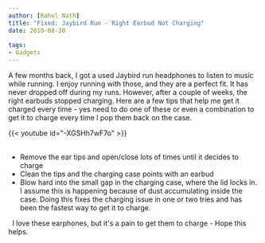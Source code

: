 ```yaml
---
author: [Rahul Nath]
title: "Fixed: Jaybird Run - Right Earbud Not Charging"
date: 2019-08-20
  
tags:
- Gadgets
---
```


A few months back, I got a used Jaybird run headphones to listen to music while running. I enjoy running with those, and they are a perfect fit. It has never dropped off during my runs. 
However, after a couple of weeks, the right earbuds stopped charging. Here are a few tips that help me get it charged every time - yes need to do one of these or even a combination to get it to charge every time I pop them back on the case.

{{< youtube id="-XGSHh7wF7o" >}}
<br />  

- Remove the ear tips and open/close lots of times until it decides to charge    
- Clean the tips and the charging case points with an earbud   
- Blow hard into the small gap in the charging case, where the lid locks in. I assume this is happening because of dust accumulating inside the case. Doing this fixes the charging issue in one or two tries and has been the fastest way to get it to charge.    

 
I love these earphones, but it's a pain to get them to charge - Hope this helps.